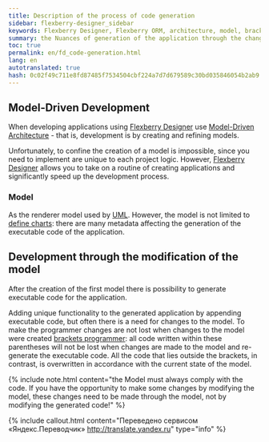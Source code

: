 ```yaml
---
title: Description of the process of code generation
sidebar: flexberry-designer_sidebar
keywords: Flexberry Designer, Flexberry ORM, architecture, model, brackets programmer
summary: the Nuances of generation of the application through the change chart
toc: true
permalink: en/fd_code-generation.html
lang: en
autotranslated: true
hash: 0c02f49c711e8fd87485f7534504cbf224a7d7d679589c30bd035846054b2ab9
---
```


## Model-Driven Development

When developing applications using [Flexberry Designer](fd_flexberry-designer.html) use [Model-Driven Architecture](https://ru.wikipedia.org/wiki/Model_Driven_Architecture) - that is, development is by creating and refining models.

Unfortunately, to confine the creation of a model is impossible, since you need to implement are unique to each project logic. However, [Flexberry Designer](fd_flexberry-designer.html) allows you to take on a routine of creating applications and significantly speed up the development process.

### Model

As the renderer model used by [UML](http://ru.wikipedia.org/wiki/UML). However, the model is not limited to [define charts](fd_editing-diagram.html): there are many metadata affecting the generation of the executable code of the application.

## Development through the modification of the model

After the creation of the first model there is possibility to generate executable code for the application.

Adding unique functionality to the generated application by appending executable code, but often there is a need for changes to the model. To make the programmer changes are not lost when changes to the model were created [brackets programmer](fo_programmer-brackets.html): all code written within these parentheses will not be lost when changes are made to the model and re-generate the executable code. All the code that lies outside the brackets, in contrast, is overwritten in accordance with the current state of the model.

{% include note.html content="the Model must always comply with the code. If you have the opportunity to make some changes by modifying the model, these changes need to be made through the model, not by modifying the generated code!" %}



{% include callout.html content="Переведено сервисом «Яндекс.Переводчик» <http://translate.yandex.ru>" type="info" %}